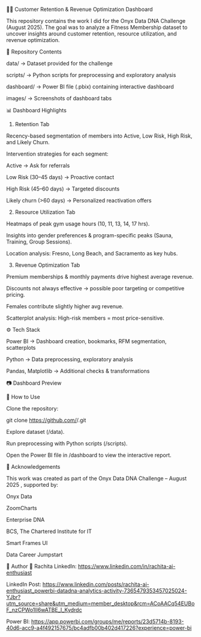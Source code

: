 🏋️‍♂️ Customer Retention & Revenue Optimization Dashboard

This repository contains the work I did for the Onyx Data DNA Challenge (August 2025).
The goal was to analyze a Fitness Membership dataset to uncover insights around customer retention, resource utilization, and revenue optimization.

📂 Repository Contents

data/ → Dataset provided for the challenge

scripts/ → Python scripts for preprocessing and exploratory analysis

dashboard/ → Power BI file (.pbix) containing interactive dashboard

images/ → Screenshots of dashboard tabs

📊 Dashboard Highlights
1. Retention Tab

Recency-based segmentation of members into Active, Low Risk, High Risk, and Likely Churn.

Intervention strategies for each segment:

Active → Ask for referrals

Low Risk (30–45 days) → Proactive contact

High Risk (45–60 days) → Targeted discounts

Likely churn (>60 days) → Personalized reactivation offers

2. Resource Utilization Tab

Heatmaps of peak gym usage hours (10, 11, 13, 14, 17 hrs).

Insights into gender preferences & program-specific peaks (Sauna, Training, Group Sessions).

Location analysis: Fresno, Long Beach, and Sacramento as key hubs.

3. Revenue Optimization Tab

Premium memberships & monthly payments drive highest average revenue.

Discounts not always effective → possible poor targeting or competitive pricing.

Females contribute slightly higher avg revenue.

Scatterplot analysis: High-risk members = most price-sensitive.

⚙️ Tech Stack

Power BI → Dashboard creation, bookmarks, RFM segmentation, scatterplots

Python → Data preprocessing, exploratory analysis

Pandas, Matplotlib → Additional checks & transformations

📷 Dashboard Preview

🚀 How to Use

Clone the repository:

git clone https://github.com/<your-username>/<repo-name>.git


Explore dataset (/data).

Run preprocessing with Python scripts (/scripts).

Open the Power BI file in /dashboard to view the interactive report.

🙏 Acknowledgements

This work was created as part of the Onyx Data DNA Challenge – August 2025
, supported by:

Onyx Data

ZoomCharts

Enterprise DNA

BCS, The Chartered Institute for IT

Smart Frames UI

Data Career Jumpstart



📌 Author
👤 Rachita
LinkedIn: https://www.linkedin.com/in/rachita-ai-enthusiast

LinkedIn Post: https://www.linkedin.com/posts/rachita-ai-enthusiast_powerbi-datadna-analytics-activity-7365479353457025024-YJbr?utm_source=share&utm_medium=member_desktop&rcm=ACoAACq54EUBoF_nzCPWo1lI6wATBE_l_Kydrdc

Power BI: https://app.powerbi.com/groups/me/reports/23d5714b-8193-40d6-acc9-a4f492157675/bc4adfb00b402d417226?experience=power-bi

